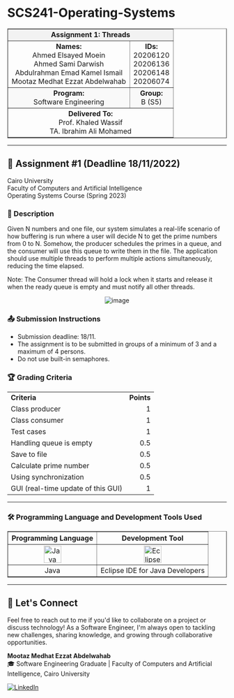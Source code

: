 # SCS241-Operating-Systems

<div align="center">
  <table width="100%" border="1" cellpadding="10" cellspacing="0">
    <tr style="background-color:#f2f2f2;">
      <td align="center" colspan="2"><strong>Assignment 1: Threads</strong></td>
    </tr>
    <tr>
      <td align="center"><strong>Names:</strong><br>Ahmed Elsayed Moein<br>Ahmed Sami Darwish<br>Abdulrahman Emad Kamel Ismail<br>Mootaz Medhat Ezzat Abdelwahab</td>
      <td align="center"><strong>IDs:</strong><br>20206120<br>20206136<br>20206148<br>20206074</td>
    </tr>
    <tr style="background-color:#f9f9f9;">
      <td align="center"><strong>Program:</strong><br>Software Engineering</td>
      <td align="center"><strong>Group:</strong><br>B (S5)</td>
    </tr>
    <tr>
      <td align="center" colspan="2"><strong>Delivered To:</strong><br>Prof. Khaled Wassif<br>TA. Ibrahim Ali Mohamed</td>
    </tr>
  </table>
</div>

---

## 📝 Assignment #1 (Deadline 18/11/2022)

Cairo University  
Faculty of Computers and Artificial Intelligence  
Operating Systems Course (Spring 2023)

### 📄 Description

Given N numbers and one file, our system simulates a real-life scenario of how buffering is run where a user will decide N to get the prime numbers from 0 to N. Somehow, the producer schedules the primes in a queue, and the consumer will use this queue to write them in the file. The application should use multiple threads to perform multiple actions simultaneously, reducing the time elapsed. 

Note: The Consumer thread will hold a lock when it starts and release it when the ready queue is empty and must notify all other threads.

<div align="center">
  <img src="https://github.com/user-attachments/assets/85490796-7f70-4e9a-aec0-2ea06f380d99" alt="image">
</div>

### 📤 Submission Instructions

- Submission deadline: 18/11.
- The assignment is to be submitted in groups of a minimum of 3 and a maximum of 4 persons.
- Do not use built-in semaphores.

### 🏆 Grading Criteria

<div align="center">
  <table width="50%">
    <tr>
      <td align="left"><strong>Criteria</strong></td>
      <td align="right"><strong>Points</strong></td>
    </tr>
    <tr>
      <td align="left">Class producer</td>
      <td align="right">1</td>
    </tr>
    <tr>
      <td align="left">Class consumer</td>
      <td align="right">1</td>
    </tr>
    <tr>
      <td align="left">Test cases</td>
      <td align="right">1</td>
    </tr>
    <tr>
      <td align="left">Handling queue is empty</td>
      <td align="right">0.5</td>
    </tr>
    <tr>
      <td align="left">Save to file</td>
      <td align="right">0.5</td>
    </tr>
    <tr>
      <td align="left">Calculate prime number</td>
      <td align="right">0.5</td>
    </tr>
    <tr>
      <td align="left">Using synchronization</td>
      <td align="right">0.5</td>
    </tr>
    <tr>
      <td align="left">GUI (real-time update of this GUI)</td>
      <td align="right">1</td>
    </tr>
  </table>
</div>

---

### 🛠️ Programming Language and Development Tools Used

<table align="center" border="1" cellpadding="10">
  <thead>
    <tr>
      <th>Programming Language</th>
      <th>Development Tool</th>
    </tr>
  </thead>
  <tbody>
    <tr>
      <td align="center">
        <img src="https://cdn.jsdelivr.net/gh/devicons/devicon/icons/java/java-original.svg" title="Java" alt="Java" width="40" height="40"/>
      </td>
      <td align="center">
        <img src="https://cdn.jsdelivr.net/gh/devicons/devicon/icons/eclipse/eclipse-original.svg" title="Eclipse" alt="Eclipse" width="40" height="40"/>
      </td>
    </tr>
    <tr>
      <td align="center">
        Java
      </td>
      <td align="center">
        Eclipse IDE for Java Developers
      </td>
    </tr>
  </tbody>
</table>

---

## 💬 Let's Connect
Feel free to reach out to me if you'd like to collaborate on a project or discuss technology! As a Software Engineer, I'm always open to tackling new challenges, sharing knowledge, and growing through collaborative opportunities.

**Mootaz Medhat Ezzat Abdelwahab**  
🎓 Software Engineering Graduate | Faculty of Computers and Artificial Intelligence, Cairo University  

[![LinkedIn](https://img.shields.io/badge/LinkedIn-0077B5?style=for-the-badge&logo=linkedin&logoColor=white)](https://www.linkedin.com/in/mootaz-medhat-ezzat-abdelwahab-377a60244)

